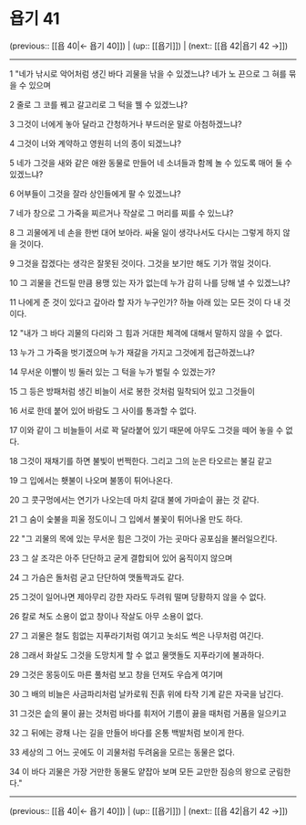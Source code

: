 # 욥기 41

(previous:: [[욥 40|← 욥기 40]]) | (up:: [[욥기]]) | (next:: [[욥 42|욥기 42 →]])

***




1 
"네가 낚시로 악어처럼 생긴 바다 괴물을 낚을 수 있겠느냐? 네가 노 끈으로 그 혀를 묶을 수 있으며 



2 
줄로 그 코를 꿰고 갈고리로 그 턱을 꿸 수 있겠느냐? 



3 
그것이 너에게 놓아 달라고 간청하거나 부드러운 말로 아첨하겠느냐? 



4 
그것이 너와 계약하고 영원히 너의 종이 되겠느냐? 



5 
네가 그것을 새와 같은 애완 동물로 만들어 네 소녀들과 함께 놀 수 있도록 매어 둘 수 있겠느냐? 



6 
어부들이 그것을 잘라 상인들에게 팔 수 있겠느냐? 



7 
네가 창으로 그 가죽을 찌르거나 작살로 그 머리를 찌를 수 있느냐? 



8 
그 괴물에게 네 손을 한번 대어 보아라. 싸울 일이 생각나서도 다시는 그렇게 하지 않을 것이다. 



9 
그것을 잡겠다는 생각은 잘못된 것이다. 그것을 보기만 해도 기가 꺾일 것이다. 



10 
그 괴물을 건드릴 만큼 용맹 있는 자가 없는데 누가 감히 나를 당해 낼 수 있겠느냐? 



11 
나에게 준 것이 있다고 갚아라 할 자가 누구인가? 하늘 아래 있는 모든 것이 다 내 것이다. 



12 
"내가 그 바다 괴물의 다리와 그 힘과 거대한 체격에 대해서 말하지 않을 수 없다. 



13 
누가 그 가죽을 벗기겠으며 누가 재갈을 가지고 그것에게 접근하겠느냐? 



14 
무서운 이빨이 빙 둘러 있는 그 턱을 누가 벌릴 수 있겠는가? 



15 
그 등은 방패처럼 생긴 비늘이 서로 봉한 것처럼 밀착되어 있고 그것들이 



16 
서로 한데 붙어 있어 바람도 그 사이를 통과할 수 없다. 



17 
이와 같이 그 비늘들이 서로 꽉 달라붙어 있기 때문에 아무도 그것을 떼어 놓을 수 없다. 



18 
그것이 재채기를 하면 불빛이 번쩍한다. 그리고 그의 눈은 타오르는 불길 같고 



19 
그 입에서는 횃불이 나오며 불똥이 튀어나온다. 



20 
그 콧구멍에서는 연기가 나오는데 마치 갈대 불에 가마솥이 끓는 것 같다. 



21 
그 숨이 숯불을 피울 정도이니 그 입에서 불꽃이 튀어나올 만도 하다. 



22 
"그 괴물의 목에 있는 무서운 힘은 그것이 가는 곳마다 공포심을 불러일으킨다. 



23 
그 살 조각은 아주 단단하고 굳게 결합되어 있어 움직이지 않으며 



24 
그 가슴은 돌처럼 굳고 단단하여 맷돌짝과도 같다. 



25 
그것이 일어나면 제아무리 강한 자라도 두려워 떨며 당황하지 않을 수 없다. 



26 
칼로 쳐도 소용이 없고 창이나 작살도 아무 소용이 없다. 



27 
그 괴물은 철도 힘없는 지푸라기처럼 여기고 놋쇠도 썩은 나무처럼 여긴다. 



28 
그래서 화살도 그것을 도망치게 할 수 없고 물맷돌도 지푸라기에 불과하다. 



29 
그것은 몽둥이도 마른 풀처럼 보고 창을 던져도 우습게 여기며 



30 
그 배의 비늘은 사금파리처럼 날카로워 진흙 위에 타작 기계 같은 자국을 남긴다. 



31 
그것은 솥의 물이 끓는 것처럼 바다를 휘저어 기름이 끓을 때처럼 거품을 일으키고 



32 
그 뒤에는 광채 나는 길을 만들어 바다를 온통 백발처럼 보이게 한다. 



33 
세상의 그 어느 곳에도 이 괴물처럼 두려움을 모르는 동물은 없다. 



34 
이 바다 괴물은 가장 거만한 동물도 얕잡아 보며 모든 교만한 짐승의 왕으로 군림한다."

***

(previous:: [[욥 40|← 욥기 40]]) | (up:: [[욥기]]) | (next:: [[욥 42|욥기 42 →]])
